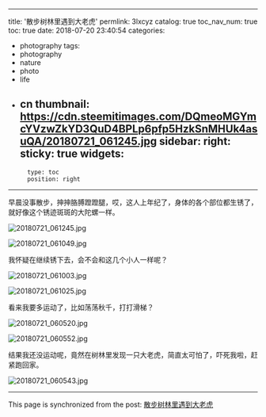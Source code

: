 
---
title: '散步树林里遇到大老虎'
permlink: 3lxcyz
catalog: true
toc_nav_num: true
toc: true
date: 2018-07-20 23:40:54
categories:
- photography
tags:
- photography
- nature
- photo
- life
- cn
thumbnail: https://cdn.steemitimages.com/DQmeoMGYmcYVzwZkYD3QuD4BPLp6pfp5HzkSnMHUk4asuQA/20180721_061245.jpg
sidebar:
    right:
        sticky: true
widgets:
    -
        type: toc
        position: right
---


早晨没事散步，抻抻胳膊蹬蹬腿，哎，这人上年纪了，身体的各个部位都生锈了，就好像这个锈迹斑斑的大陀螺一样。

![20180721_061245.jpg](https://cdn.steemitimages.com/DQmeoMGYmcYVzwZkYD3QuD4BPLp6pfp5HzkSnMHUk4asuQA/20180721_061245.jpg)

![20180721_061049.jpg](https://cdn.steemitimages.com/DQmYetjXotchw86vYc9hL3o3H25GevamhifXuLsbutLsvC8/20180721_061049.jpg)

我怀疑在继续锈下去，会不会和这几个小人一样呢？

![20180721_061003.jpg](https://cdn.steemitimages.com/DQmX9yzgG5Fc8rEnQC7RzrCVbZ94s5qHAv9Eteu1G4RJc1C/20180721_061003.jpg)

![20180721_061025.jpg](https://cdn.steemitimages.com/DQmVgRe3Md85KcGrHJBvCkV6wbmf4tcQ1LLBUsD6WLbA6xy/20180721_061025.jpg)

看来我要多运动了，比如荡荡秋千，打打滑梯？

![20180721_060520.jpg](https://cdn.steemitimages.com/DQmdB8tXUxBJgWhUqVSH9ogFBmKTAmJjEbsu6kuwA6qWv6h/20180721_060520.jpg)

![20180721_060552.jpg](https://cdn.steemitimages.com/DQmXWHpVPbT4ZsKcfhmqf2JFKWWiH5AU3CDFKqL1eoQcPbU/20180721_060552.jpg)

结果我还没运动呢，竟然在树林里发现一只大老虎，简直太可怕了，吓死我啦，赶紧跑回家。

![20180721_060543.jpg](https://cdn.steemitimages.com/DQmXGCtoj2pg8U23bmRZ2HfxkJgcyJFarkWynq8rsJSW8RD/20180721_060543.jpg)

- - -

This page is synchronized from the post: [散步树林里遇到大老虎](https://steemit.com/@oflyhigh/3lxcyz)
